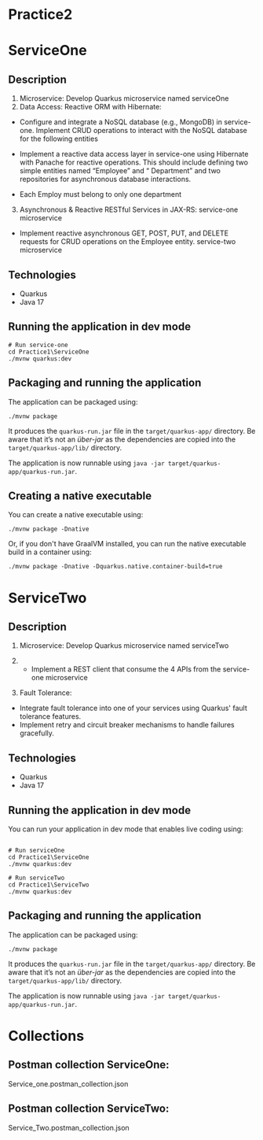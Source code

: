 # Practice2
 
# ServiceOne


## Description
1. Microservice:
    Develop Quarkus microservice named serviceOne
2. Data Access:
Reactive ORM with Hibernate:
- Configure and integrate a NoSQL database (e.g., MongoDB) in service-one.
Implement CRUD operations to interact with the NoSQL database for the
following entities

- Implement a reactive data access layer in service-one using Hibernate with
Panache for reactive operations. This should include defining two simple entities
named “Employee” and “ Department” and two repositories for asynchronous
database interactions.

- Each Employ must belong to only one department

3. Asynchronous & Reactive RESTful Services in JAX-RS:
service-one microservice

- Implement reactive asynchronous GET, POST, PUT, and DELETE requests for
CRUD operations on the Employee entity.
service-two microservice

   
## Technologies
- Quarkus
- Java 17

## Running the application in dev mode

```shell script
# Run service-one
cd Practice1\ServiceOne
./mvnw quarkus:dev
```

## Packaging and running the application

The application can be packaged using:

```shell script
./mvnw package
```

It produces the `quarkus-run.jar` file in the `target/quarkus-app/` directory.
Be aware that it’s not an _über-jar_ as the dependencies are copied into the `target/quarkus-app/lib/` directory.

The application is now runnable using `java -jar target/quarkus-app/quarkus-run.jar`.



## Creating a native executable

You can create a native executable using:

```shell script
./mvnw package -Dnative
```

Or, if you don't have GraalVM installed, you can run the native executable build in a container using:

```shell script
./mvnw package -Dnative -Dquarkus.native.container-build=true
```

# ServiceTwo


## Description
1. Microservice:
    Develop Quarkus microservice named serviceTwo
2. - Implement a REST client that consume the 4 APIs from the service-one
microservice

3. Fault Tolerance:
- Integrate fault tolerance into one of your services using Quarkus' fault tolerance
features.
- Implement retry and circuit breaker mechanisms to handle failures gracefully.

## Technologies
- Quarkus
- Java 17

## Running the application in dev mode

You can run your application in dev mode that enables live coding using:

```shell script

# Run serviceOne
cd Practice1\ServiceOne
./mvnw quarkus:dev

# Run serviceTwo
cd Practice1\ServiceTwo
./mvnw quarkus:dev
```

## Packaging and running the application

The application can be packaged using:

```shell script
./mvnw package
```

It produces the `quarkus-run.jar` file in the `target/quarkus-app/` directory.
Be aware that it’s not an _über-jar_ as the dependencies are copied into the `target/quarkus-app/lib/` directory.

The application is now runnable using `java -jar target/quarkus-app/quarkus-run.jar`.

# Collections


## Postman collection ServiceOne: 
Service_one.postman_collection.json

## Postman collection ServiceTwo: 
Service_Two.postman_collection.json



